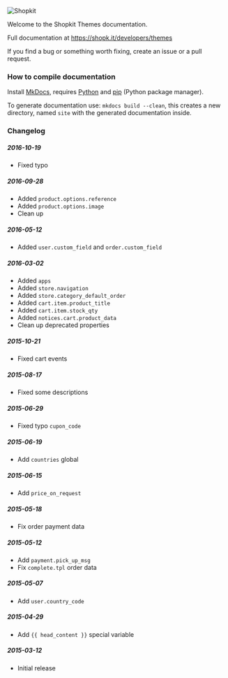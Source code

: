 ![Shopkit](https://drwfxyu78e9uq.cloudfront.net/assets/frontend/img/logo-shopkit-black-xs.png)

Welcome to the Shopkit Themes documentation.

Full documentation at https://shopk.it/developers/themes

If you find a bug or something worth fixing, create an issue or a pull request.

### How to compile documentation

Install [MkDocs](https://github.com/tomchristie/mkdocs), requires [Python](https://www.python.org/) and [pip](http://pip.readthedocs.org/en/latest/installing.html) (Python package manager).

To generate documentation use: `mkdocs build --clean`, this creates a new directory, named `site` with the generated documentation inside.

### Changelog

##### 2016-10-19
* Fixed typo

##### 2016-09-28
* Added `product.options.reference`
* Added `product.options.image`
* Clean up

##### 2016-05-12
* Added `user.custom_field` and `order.custom_field`

##### 2016-03-02
* Added `apps`
* Added `store.navigation`
* Added `store.category_default_order`
* Added `cart.item.product_title`
* Added `cart.item.stock_qty`
* Added `notices.cart.product_data`
* Clean up deprecated properties

##### 2015-10-21
* Fixed cart events

##### 2015-08-17
* Fixed some descriptions

##### 2015-06-29
* Fixed typo `cupon_code`

##### 2015-06-19
* Add `countries` global

##### 2015-06-15
* Add `price_on_request`

##### 2015-05-18
* Fix order payment data

##### 2015-05-12
* Add `payment.pick_up_msg`
* Fix `complete.tpl` order data

##### 2015-05-07
* Add `user.country_code`

##### 2015-04-29
* Add `{{ head_content }}` special variable

##### 2015-03-12
* Initial release
